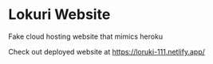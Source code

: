 # Lokuri Website

Fake cloud hosting website that mimics heroku

Check out deployed website at https://loruki-111.netlify.app/
